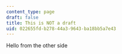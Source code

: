 ```yaml
---
content_type: page
draft: false
title: This is NOT a draft
uid: 022655fd-b278-44a3-9643-ba18bb5a7e43
---
```

Hello from the other side